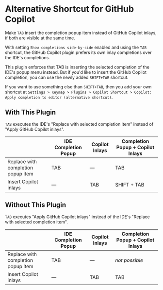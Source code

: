 # Alternative Shortcut for GitHub Copilot

Make `TAB` insert the completion popup item instead of GitHub Copilot inlays, if both are visible at the same time.

With setting `Show completions side-by-side` enabled and using the `TAB` shortcut,
the GitHub Copilot plugin prefers its own inlay completions over the IDE's completions.

This plugin enforces that TAB is inserting the selected completion of the IDE's popup menu instead.
But if you'd like to insert the GitHub Copilot completion, you can use the newly added `SHIFT+TAB` shortcut.

If you want to use something else than `SHIFT+TAB`, then you add your own shortcut at `Settings > Keymap > Plugins > Copilot Shortcut > Copilot: Apply completion to editor (alternative shortcut)`.

## With This Plugin

`TAB` executes the IDE's "Replace with selected completion item" instead of "Apply GitHub Copilot inlays".

|                                    | IDE Completion Popup | Copilot Inlays | Completion Popup + Copilot Inlays |
|------------------------------------|----------------------|----------------|-----------------------------------|
| Replace with completion popup item | TAB                  | —              | TAB                               |
| Insert Copilot inlays              | —                    | TAB            | SHIFT + TAB                       |

## Without This Plugin

`TAB` executes "Apply GitHub Copilot inlays" instead of the IDE's "Replace with selected completion item".

|                                    | IDE Completion Popup | Copilot Inlays | Completion Popup + Copilot Inlays |
|------------------------------------|----------------------|----------------|-----------------------------------|
| Replace with completion popup item | TAB                  | —              | *not possible*                    |
| Insert Copilot inlays              | —                    | TAB            | TAB                               |

